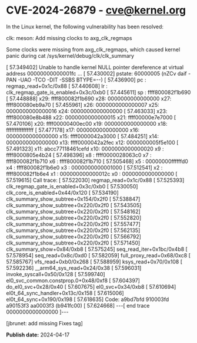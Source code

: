 # CVE-2024-26879 - cve@kernel.org

In the Linux kernel, the following vulnerability has been resolved:

clk: meson: Add missing clocks to axg_clk_regmaps

Some clocks were missing from axg_clk_regmaps, which caused kernel panic
during cat /sys/kernel/debug/clk/clk_summary

[   57.349402] Unable to handle kernel NULL pointer dereference at virtual address 00000000000001fc
...
[   57.430002] pstate: 60000005 (nZCv daif -PAN -UAO -TCO -DIT -SSBS BTYPE=--)
[   57.436900] pc : regmap_read+0x1c/0x88
[   57.440608] lr : clk_regmap_gate_is_enabled+0x3c/0xb0
[   57.445611] sp : ffff800082f1b690
[   57.448888] x29: ffff800082f1b690 x28: 0000000000000000 x27: ffff800080eb9a70
[   57.455961] x26: 0000000000000007 x25: 0000000000000016 x24: 0000000000000000
[   57.463033] x23: ffff800080e8b488 x22: 0000000000000015 x21: ffff00000e7e7000
[   57.470106] x20: ffff00000400ec00 x19: 0000000000000000 x18: ffffffffffffffff
[   57.477178] x17: 0000000000000000 x16: 0000000000000000 x15: ffff0000042a3000
[   57.484251] x14: 0000000000000000 x13: ffff0000042a2fec x12: 0000000005f5e100
[   57.491323] x11: abcc77118461cefd x10: 0000000000000020 x9 : ffff8000805e4b24
[   57.498396] x8 : ffff0000028063c0 x7 : ffff800082f1b710 x6 : ffff800082f1b710
[   57.505468] x5 : 00000000ffffffd0 x4 : ffff800082f1b6e0 x3 : 0000000000001000
[   57.512541] x2 : ffff800082f1b6e4 x1 : 000000000000012c x0 : 0000000000000000
[   57.519615] Call trace:
[   57.522030]  regmap_read+0x1c/0x88
[   57.525393]  clk_regmap_gate_is_enabled+0x3c/0xb0
[   57.530050]  clk_core_is_enabled+0x44/0x120
[   57.534190]  clk_summary_show_subtree+0x154/0x2f0
[   57.538847]  clk_summary_show_subtree+0x220/0x2f0
[   57.543505]  clk_summary_show_subtree+0x220/0x2f0
[   57.548162]  clk_summary_show_subtree+0x220/0x2f0
[   57.552820]  clk_summary_show_subtree+0x220/0x2f0
[   57.557477]  clk_summary_show_subtree+0x220/0x2f0
[   57.562135]  clk_summary_show_subtree+0x220/0x2f0
[   57.566792]  clk_summary_show_subtree+0x220/0x2f0
[   57.571450]  clk_summary_show+0x84/0xb8
[   57.575245]  seq_read_iter+0x1bc/0x4b8
[   57.578954]  seq_read+0x8c/0xd0
[   57.582059]  full_proxy_read+0x68/0xc8
[   57.585767]  vfs_read+0xb0/0x268
[   57.588959]  ksys_read+0x70/0x108
[   57.592236]  __arm64_sys_read+0x24/0x38
[   57.596031]  invoke_syscall+0x50/0x128
[   57.599740]  el0_svc_common.constprop.0+0x48/0xf8
[   57.604397]  do_el0_svc+0x28/0x40
[   57.607675]  el0_svc+0x34/0xb8
[   57.610694]  el0t_64_sync_handler+0x13c/0x158
[   57.615006]  el0t_64_sync+0x190/0x198
[   57.618635] Code: a9bd7bfd 910003fd a90153f3 aa0003f3 (b941fc00)
[   57.624668] ---[ end trace 0000000000000000 ]---

[jbrunet: add missing Fixes tag]

**Publish date:** 2024-04-17
